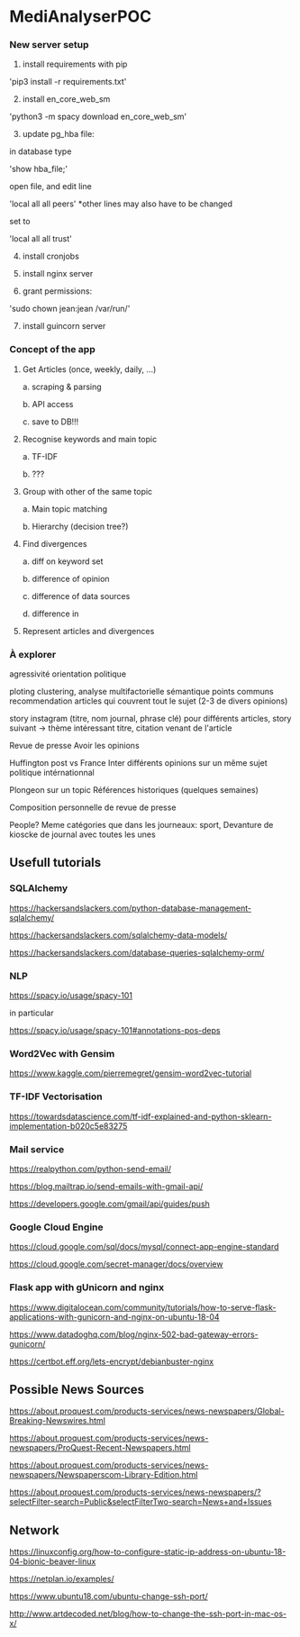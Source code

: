# MediAnalyserPOC

### New server setup

1. install requirements with pip

'pip3 install -r requirements.txt'

2. install en_core_web_sm

'python3 -m spacy download en_core_web_sm'

3. update pg_hba file:

in database type

'show hba_file;'

open file, and edit line

'local all all peers'
\*other lines may also have to be changed

set to

'local all all trust'

4. install cronjobs

5. install nginx server

6. grant permissions:

'sudo chown jean:jean /var/run/'

7. install guincorn server

### Concept of the app

1. Get Articles (once, weekly, daily, ...)

    a. scraping & parsing

    b. API access

    c. save to DB!!!

2. Recognise keywords and main topic

    a. TF-IDF

    b. ???

3. Group with other of the same topic

    a. Main topic matching

    b. Hierarchy (decision tree?)

4. Find divergences

    a. diff on keyword set

    b. difference of opinion

    c. difference of data sources

    d. difference in

5. Represent articles and divergences

### À explorer

agressivité
orientation politique

ploting
clustering, analyse multifactorielle sémantique points communs
recommendation articles qui couvrent tout le sujet (2-3 de divers opinions)

story instagram (titre, nom journal, phrase clé) pour différents articles, story suivant -> thème intéressant
titre, citation venant de l'article

Revue de presse
Avoir les opinions

Huffington post vs France Inter
différents opinions sur un même sujet politique intérnationnal

Plongeon sur un topic
Références historiques (quelques semaines)

Composition personnelle de revue de presse

People? Meme catégories que dans les journeaux: sport,
Devanture de kioscke de journal avec toutes les unes

## Usefull tutorials

### SQLAlchemy

https://hackersandslackers.com/python-database-management-sqlalchemy/

https://hackersandslackers.com/sqlalchemy-data-models/

https://hackersandslackers.com/database-queries-sqlalchemy-orm/

### NLP

https://spacy.io/usage/spacy-101

in particular

https://spacy.io/usage/spacy-101#annotations-pos-deps

### Word2Vec with Gensim

https://www.kaggle.com/pierremegret/gensim-word2vec-tutorial

### TF-IDF Vectorisation

https://towardsdatascience.com/tf-idf-explained-and-python-sklearn-implementation-b020c5e83275

### Mail service

https://realpython.com/python-send-email/

https://blog.mailtrap.io/send-emails-with-gmail-api/

https://developers.google.com/gmail/api/guides/push

### Google Cloud Engine

https://cloud.google.com/sql/docs/mysql/connect-app-engine-standard

https://cloud.google.com/secret-manager/docs/overview

### Flask app with gUnicorn and nginx

https://www.digitalocean.com/community/tutorials/how-to-serve-flask-applications-with-gunicorn-and-nginx-on-ubuntu-18-04

https://www.datadoghq.com/blog/nginx-502-bad-gateway-errors-gunicorn/

https://certbot.eff.org/lets-encrypt/debianbuster-nginx

## Possible News Sources

https://about.proquest.com/products-services/news-newspapers/Global-Breaking-Newswires.html

https://about.proquest.com/products-services/news-newspapers/ProQuest-Recent-Newspapers.html

https://about.proquest.com/products-services/news-newspapers/Newspaperscom-Library-Edition.html

https://about.proquest.com/products-services/news-newspapers/?selectFilter-search=Public&selectFilterTwo-search=News+and+Issues

## Network

https://linuxconfig.org/how-to-configure-static-ip-address-on-ubuntu-18-04-bionic-beaver-linux

https://netplan.io/examples/

https://www.ubuntu18.com/ubuntu-change-ssh-port/

http://www.artdecoded.net/blog/how-to-change-the-ssh-port-in-mac-os-x/
